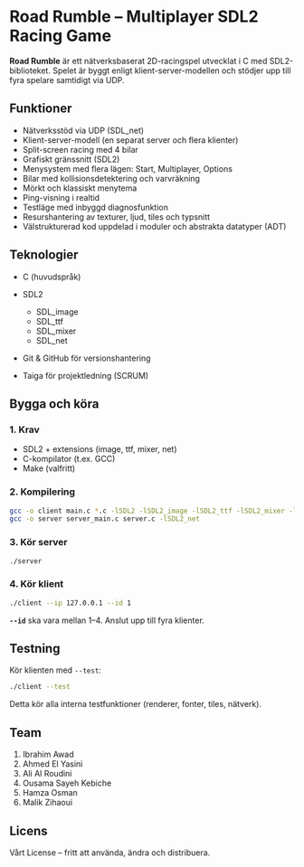# Road Rumble – Multiplayer SDL2 Racing Game

**Road Rumble** är ett nätverksbaserat 2D-racingspel utvecklat i C med SDL2-biblioteket. Spelet är byggt enligt klient-server-modellen och stödjer upp till fyra spelare samtidigt via UDP.

## Funktioner

- Nätverksstöd via UDP (SDL_net)
- Klient-server-modell (en separat server och flera klienter)
- Split-screen racing med 4 bilar
- Grafiskt gränssnitt (SDL2)
- Menysystem med flera lägen: Start, Multiplayer, Options
- Bilar med kollisionsdetektering och varvräkning
- Mörkt och klassiskt menytema
- Ping-visning i realtid
- Testläge med inbyggd diagnosfunktion
- Resurshantering av texturer, ljud, tiles och typsnitt
- Välstrukturerad kod uppdelad i moduler och abstrakta datatyper (ADT)

## Teknologier

- C (huvudspråk)
- SDL2

  - SDL_image
  - SDL_ttf
  - SDL_mixer
  - SDL_net

- Git & GitHub för versionshantering
- Taiga för projektledning (SCRUM)

## Bygga och köra

### 1. Krav

- SDL2 + extensions (image, ttf, mixer, net)
- C-kompilator (t.ex. GCC)
- Make (valfritt)

### 2. Kompilering

```bash
gcc -o client main.c *.c -lSDL2 -lSDL2_image -lSDL2_ttf -lSDL2_mixer -lSDL2_net -lm
gcc -o server server_main.c server.c -lSDL2_net
```

### 3. Kör server

```bash
./server
```

### 4. Kör klient

```bash
./client --ip 127.0.0.1 --id 1
```

**`--id`** ska vara mellan 1–4. Anslut upp till fyra klienter.

## Testning

Kör klienten med `--test`:

```bash
./client --test
```

Detta kör alla interna testfunktioner (renderer, fonter, tiles, nätverk).

## Team

1. Ibrahim Awad
2. Ahmed El Yasini
3. Ali Al Roudini
4. Ousama Sayeh Kebiche
5. Hamza Osman
6. Malik Zihaoui

## Licens

Vårt License – fritt att använda, ändra och distribuera.
